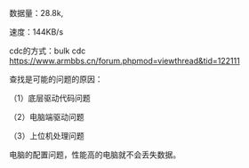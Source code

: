数据量：28.8k,

速度：144KB/s

 

cdc的方式：bulk cdc  <https://www.armbbs.cn/forum.phpmod=viewthread&tid=122111> 

 

查找是可能的问题的原因：

（1）底层驱动代码问题

（2）电脑端驱动问题

（3）上位机处理问题

 

电脑的配置问题，性能高的电脑就不会丢失数据。